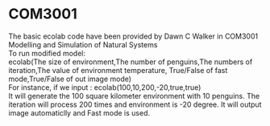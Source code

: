 # COM3001<br/>
The basic ecolab code have been provided by Dawn C Walker in COM3001 Modelling and Simulation of Natural Systems<br/>
To run modified model:<br/>
ecolab(The size of environment,The number of penguins,The numbers of iteration,The value of environment temperature, True/False of fast mode,True/False of out image mode)<br/>
For instance, if we input : ecolab(100,10,200,-20,true,true)<br/>
It will generate the 100 square kilometer environment with 10 penguins. The iteration will process 200 times and environment is -20 degree. It will output image automaticlly and Fast mode is used.
